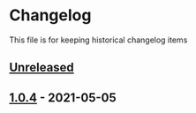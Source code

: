# Changelog

This file is for keeping historical changelog items

## [Unreleased]

## [1.0.4] - 2021-05-05

[Unreleased]: https://github.com/huseyinbabal/git-flow-gh-actions/compare/1.0.4...HEAD

[1.0.4]: https://github.com/huseyinbabal/git-flow-gh-actions/compare/f8c4009936823cf489b4545af38fa0b73a1eee35...1.0.4

